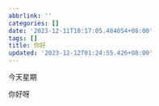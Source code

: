 ```yaml
---
abbrlink: ''
categories: []
date: '2023-12-11T18:17:05.484054+08:00'
tags: []
title: 你好
updated: '2023-12-12T01:24:55.426+08:00'
---
```

今天星期


你好呀
